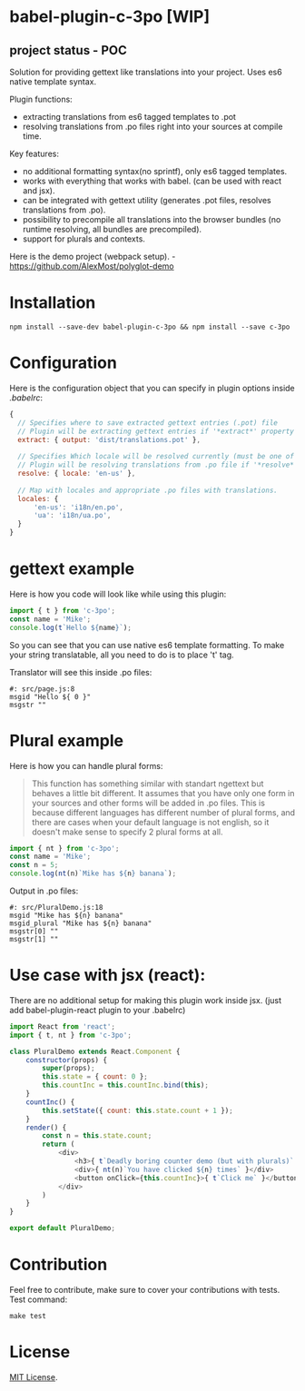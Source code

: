 # babel-plugin-c-3po [WIP]
## project status - POC
Solution for providing gettext like translations into your project. Uses es6 native template syntax.

Plugin functions:
- extracting translations from es6 tagged templates to .pot 
- resolving translations from .po files right into your sources at compile time.

Key features:
- no additional formatting syntax(no sprintf), only es6 tagged templates.
- works with everything that works with babel. (can be used with react and jsx).
- can be integrated with gettext utility (generates .pot files, resolves translations from .po).
- possibility to precompile all translations into the browser bundles (no runtime resolving, all bundles are precompiled).
- support for plurals and contexts.

Here is the demo project (webpack setup). - https://github.com/AlexMost/polyglot-demo

Installation
============

`npm install --save-dev babel-plugin-c-3po && npm install --save c-3po`


Configuration
=============
Here is the configuration object that you can specify in plugin options inside *.babelrc*:

```javascript
{
  // Specifies where to save extracted gettext entries (.pot) file
  // Plugin will be extracting gettext entries if '*extract*' property is present.
  extract: { output: 'dist/translations.pot' }, 
  
  // Specifies Which locale will be resolved currently (must be one of which is stored in 'locales' property)
  // Plugin will be resolving translations from .po file if '*resolve*' property is present.
  resolve: { locale: 'en-us' },
  
  // Map with locales and appropriate .po files with translations.
  locales: {
      'en-us': 'i18n/en.po',
      'ua': 'i18n/ua.po',
  }
}
```

gettext example
===============
Here is how you code will look like while using this plugin:

```javascript
import { t } from 'c-3po';
const name = 'Mike';
console.log(t`Hello ${name}`);
```
So you can see that you can use native es6 template formatting. To make your string translatable, all you need to do is to place 't' tag.

Translator will see this inside .po files:
```po
#: src/page.js:8
msgid "Hello ${ 0 }"
msgstr ""
```
Plural example
==============
Here is how you can handle plural forms:
> This function has something similar with standart ngettext but behaves a little bit different. It assumes that you have only one form in your sources and other forms will be added in .po files. This is because different languages has different number of plural forms, and there are cases when your default language is not english, so it doesn't make sense to specify 2 plural forms at all.

```javascript
import { nt } from 'c-3po';
const name = 'Mike';
const n = 5;
console.log(nt(n)`Mike has ${n} banana`);
```

Output in .po files:
```po
#: src/PluralDemo.js:18
msgid "Mike has ${n} banana"
msgid_plural "Mike has ${n} banana"
msgstr[0] ""
msgstr[1] ""
```

Use case with jsx (react):
==========================
There are no additional setup for making this plugin work inside jsx. (just add babel-plugin-react plugin to your .babelrc)

```javascript
import React from 'react';
import { t, nt } from 'c-3po';

class PluralDemo extends React.Component {
    constructor(props) {
        super(props);
        this.state = { count: 0 };
        this.countInc = this.countInc.bind(this);
    }
    countInc() {
        this.setState({ count: this.state.count + 1 });
    }
    render() {
        const n = this.state.count;
        return (
            <div>
                <h3>{ t`Deadly boring counter demo (but with plurals)` }</h3>
                <div>{ nt(n)`You have clicked ${n} times` }</div>
                <button onClick={this.countInc}>{ t`Click me` }</button>
            </div>
        )
    }
}

export default PluralDemo;
```

Contribution
============
Feel free to contribute, make sure to cover your contributions with tests.
Test command:
```
make test
```

License
=======

[MIT License](LICENSE).
